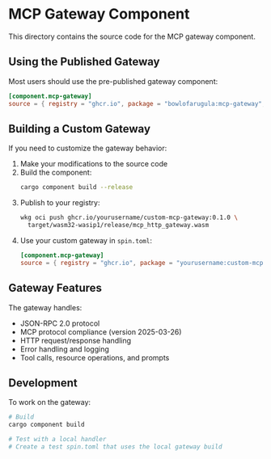 # MCP Gateway Component

This directory contains the source code for the MCP gateway component.

## Using the Published Gateway

Most users should use the pre-published gateway component:

```toml
[component.mcp-gateway]
source = { registry = "ghcr.io", package = "bowlofarugula:mcp-gateway", version = "0.1.0" }
```

## Building a Custom Gateway

If you need to customize the gateway behavior:

1. Make your modifications to the source code
2. Build the component:
   ```bash
   cargo component build --release
   ```
3. Publish to your registry:
   ```bash
   wkg oci push ghcr.io/yourusername/custom-mcp-gateway:0.1.0 \
     target/wasm32-wasip1/release/mcp_http_gateway.wasm
   ```
4. Use your custom gateway in `spin.toml`:
   ```toml
   [component.mcp-gateway]
   source = { registry = "ghcr.io", package = "yourusername:custom-mcp-gateway", version = "0.1.0" }
   ```

## Gateway Features

The gateway handles:
- JSON-RPC 2.0 protocol
- MCP protocol compliance (version 2025-03-26)
- HTTP request/response handling
- Error handling and logging
- Tool calls, resource operations, and prompts

## Development

To work on the gateway:

```bash
# Build
cargo component build

# Test with a local handler
# Create a test spin.toml that uses the local gateway build
```